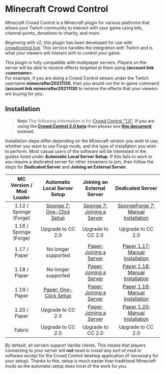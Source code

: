 # Minecraft Crowd Control

Minecraft Crowd Control is a Minecraft plugin for various platforms that allows your Twitch
community to interact with your game using bits, channel points, donations to charity, and more.

Beginning with v2, this plugin has been developed for use
with [crowdcontrol.live](https://crowdcontrol.live). This service handles the integration with
Twitch and is what your viewers will interact with to control your game.

This plugin is fully compatible with multiplayer servers. Players on the server will be able to
receive effects targeted at them using **/account link \<username\>**.  
For example, if you are doing a Crowd Control stream under the Twitch username
**minecrafter20211130**, then you would run the in-game command **/account link
minecrafter20211130** to receive the effects that your viewers are buying for you.

## Installation

> **Note** The following information is for
> [Crowd Control "1.0"](https://crowdcontrol.live/).
> **If you are using the [Crowd Control 2.0 beta](https://beta.crowdcontrol.live/) then please see
> [this document](https://github.com/qixils/minecraft-crowdcontrol/#installation) instead.**

Installation steps differ depending on the Minecraft version you wish to use, whether you want to
use Forge mods, and the type of installation you wish to perform. Most casual users of the software
will be interested in the guides listed under **Automatic Local Server Setup**. If this fails to
work or you require a dedicated server for other streamers to join, then follow the steps for
**Dedicated Server** and **Joining an External Server**.

| MC Version / Mod Loader |               Automatic Local Server Setup                |                    Joining an External Server                     |                                 Dedicated Server                                  |
|:-----------------------:|:---------------------------------------------------------:|:-----------------------------------------------------------------:|:---------------------------------------------------------------------------------:|
|  1.12 / Sponge (Forge)  | [Sponge 7: One-Click Setup](guides/sponge_7_one_click.md) | [Sponge 7: Joining a Server](guides/sponge_7_joining_a_server.md) | [SpongeForge 7: Manual Installation](guides/spongeforge_7_manual_installation.md) |
|  1.16 / Sponge (Forge)  |                     Upgrade to CC 2.0                     |                         Upgrade to CC 2.0                         |                                 Upgrade to CC 2.0                                 |
|      1.17 / Paper       |                    No longer supported                    |    [Paper: Joining a Server](guides/paper_joining_a_server.md)    |    [Paper 1.17: Manual Installation](guides/paper_1.17_manual_installation.md)    |
|      1.18 / Paper       |                    No longer supported                    |    [Paper: Joining a Server](guides/paper_joining_a_server.md)    |    [Paper 1.18: Manual Installation](guides/paper_1.18_manual_installation.md)    |
|      1.19 / Paper       |    [Paper: One-Click Setup](guides/paper_one_click.md)    |    [Paper: Joining a Server](guides/paper_joining_a_server.md)    |    [Paper 1.19: Manual Installation](guides/paper_1.19_manual_installation.md)    |
|      1.20 / Paper       |                     Upgrade to CC 2.0                     |    [Paper: Joining a Server](guides/paper_joining_a_server.md)    |    [Paper 1.20: Manual Installation](guides/paper_1.20_manual_installation.md)    |
|         Fabric          |                     Upgrade to CC 2.0                     |                         Upgrade to CC 2.0                         |                                 Upgrade to CC 2.0                                 |

By default, all servers support Vanilla clients. This means that players connecting to your server
will **not** need to install any sort of mod or software except for the Crowd Control desktop
application (if necessary for your setup). Thanks to this, setup is much easier than traditional
Minecraft mods as the automatic setup does most of the work for you.
